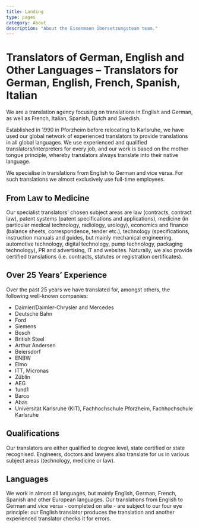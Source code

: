 ```yaml
---
title: Landing
type: pages
category: About
description: "About the Eisenmann Übersetzungsteam team."
---
```


# Translators of German, English and Other Languages – Translators for German, English, French, Spanish, Italian
We are a translation agency focusing on translations in English and German, as well as French, Italian, Spanish, Dutch and Swedish.

Established in 1990 in Pforzheim before relocating to Karlsruhe, we have used our global network of experienced translators to provide translations in all global languages. We use experienced and qualified translators/interpreters for every job, and our work is based on the mother tongue principle, whereby translators always translate into their native language.

We specialise in translations from English to German and vice versa. For such translations we almost exclusively use full-time employees.

## From Law to Medicine
Our specialist translators' chosen subject areas are law (contracts, contract law), patent systems (patent specifications and applications), medicine (in particular medical technology, radiology, urology), economics and finance (balance sheets, correspondence, tender etc.), technology (specifications, instruction manuals and guides, but mainly mechanical engineering, automotive technology, digital technology, pump technology, packaging technology), PR and advertising, IT and websites. Naturally, we also provide certified translations (i.e. contracts, statutes or registration certificates).

## Over 25 Years’ Experience
Over the past 25 years we have translated for, amongst others, the following well-known companies:
- Daimler/Daimler-Chrysler and Mercedes
- Deutsche Bahn
- Ford
- Siemens
- Bosch
- British Steel
- Arthur Andersen
- Beiersdorf
- ENBW
- Elmo
- ITT, Micronas
- Züblin
- AEG
- 1und1
- Barco
- Abas
- Universität Karlsruhe (KIT), Fachhochschule Pforzheim, Fachhochschule Karlsruhe

## Qualifications
Our translators are either qualified to degree level, state certified or state recognised. Engineers, doctors and lawyers also translate for us in various subject areas (technology, medicine or law).

## Languages
We work in almost all languages, but mainly English, German, French, Spanish and other European languages. Our translations from English to German and vice versa - completed on site - are subject to our four eye principle: our English translator produces the translation and another experienced translator checks it for errors.